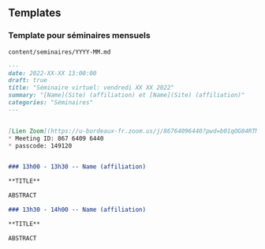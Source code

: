 
## Templates

### Template pour séminaires mensuels

`content/seminaires/YYYY-MM.md`

```md
---
date: 2022-XX-XX 13:00:00
draft: true
title: "Séminaire virtuel: vendredi XX XX 2022"
summary: "[Name](Site) (affiliation) et [Name](Site) (affiliation)"
categories: "Séminaires"
---


[Lien Zoom](https://u-bordeaux-fr.zoom.us/j/86764096440?pwd=b01qOG04RTMvRWNOVHBYR1ZIbkVaUT09)
* Meeting ID: 867 6409 6440
* passcode: 149120 


### 13h00 - 13h30 -- Name (affiliation)

**TITLE**

ABSTRACT

### 13h30 - 14h00 -- Name (affiliation)

**TITLE**

ABSTRACT
```
